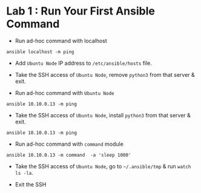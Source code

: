 # Lab 1 : Run Your First Ansible Command

* Run ad-hoc command with localhost

```
ansible localhost -m ping
```

* Add `Ubuntu Node` IP address to `/etc/ansible/hosts` file.


* Take the SSH access of `Ubuntu Node`, remove `python3` from that server & exit. 

* Run ad-hoc command with `Ubuntu Node`

```
ansible 10.10.0.13 -m ping
```

* Take the SSH access of `Ubuntu Node`, install `python3` from that server & exit. 

```
ansible 10.10.0.13 -m ping
```

* Run ad-hoc command with `command` module

```
ansible 10.10.0.13 -m command  -a 'sleep 1000'
```

* Take the SSH access of `Ubuntu Node`, go to `~/.ansible/tmp` & run `watch ls -la`.

* Exit the SSH